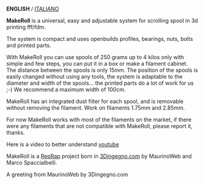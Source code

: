 **ENGLISH** / [ITALIANO](README(IT).md)

**MakeRoll** is a universal, easy and adjustable system for scrolling spool in 3d printing fff/fdm.

The system is compact and uses openbuilds profiles, bearings, nuts, bolts and printed parts.

With MakeRoll you can use spools of 250 grams up to 4 kilos only with simple and few steps, you can put it in a box or make a filament cabinet. The distance between the spools is only 15mm.
The position of the spools is easily changed without using any tools, the system is adaptable to the diameter and width of the spools... the printed parts do a lot of work for us ;-)
We recommend a maximum width of 100cm.

MakeRoll has an integrated dust filter for each spool, and is removable without removing the filament. Work on filaments 1.75mm and 2.85mm.

For now MakeRoll works with most of the filaments on the market, if there were any filaments that are not compatible with MakeRoll, please report it, thanks.

Here is a video to better understand [youtube](https://www.youtube.com/watch?v=0LwdssKLHrM)

MakeRoll is a [RepRap](http://reprap.org/wiki/MakeRoll) project born in [3Dingegno.com](http://www.3dingegno.com) by MaurinoWeb and Marco Spaccialbelli.

A greeting from MaurinoWeb by 3Dingegno.com
